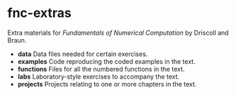 # fnc-extras
Extra materials for _Fundamentals of Numerical Computation_ by
Driscoll and Braun.

- **data** Data files needed for certain exercises.
- **examples** Code reproducing the coded examples in the text.
- **functions** Files for all the numbered functions in the text.
- **labs** Laboratory-style exercises to accompany the text.
- **projects** Projects relating to one or more chapters in the text. 

